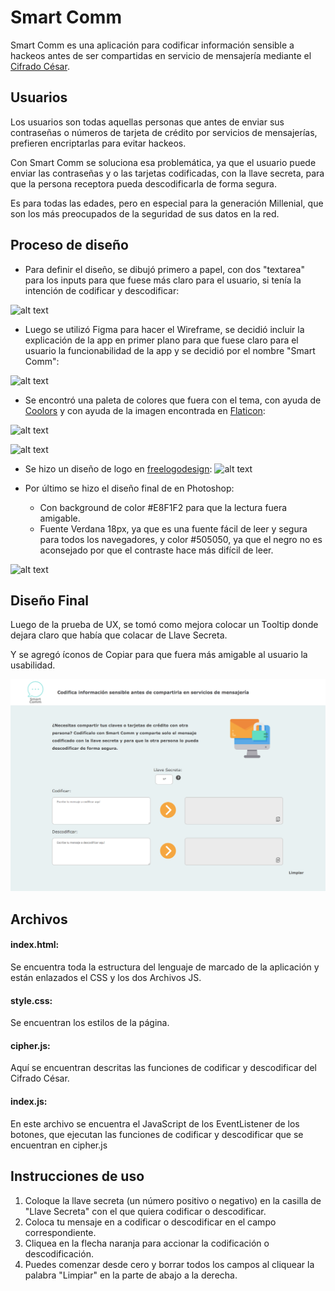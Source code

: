 # Smart Comm

Smart Comm es una aplicación para codificar información sensible a hackeos antes de ser compartidas en servicio de mensajería mediante el [Cifrado César](https://en.wikipedia.org/wiki/Caesar_cipher).


## Usuarios

Los usuarios son todas aquellas personas que antes de enviar sus contraseñas o números de tarjeta de crédito por servicios de mensajerías, prefieren encriptarlas para evitar hackeos. 

Con Smart Comm se soluciona esa problemática, ya que el usuario puede enviar las contraseñas y o las tarjetas codificadas, con la llave secreta, para que la persona receptora pueda descodificarla de forma segura.

Es para todas las edades, pero en especial para la generación Millenial, que son los más preocupados de la seguridad de sus datos en la red.

  
## Proceso de diseño
  
* Para definir el diseño, se dibujó primero a papel, con dos "textarea" para los inputs para que fuese más claro para el usuario, si tenía la intención de codificar y descodificar:

![alt text](https://i.ibb.co/bBwL0sB/12photo5046419464668686419.png  "Sketch")


* Luego se utilizó Figma para hacer el Wireframe, se decidió incluir la explicación de la app en primer plano para que fuese claro para el usuario la funcionabilidad de la app y se decidió por el nombre "Smart Comm":
  
![alt text](https://i.ibb.co/LxswNRs/Screen-Shot-2019-11-05-at-10-14-35-AM.png  "Wireframe")


* Se encontró una paleta de colores que fuera con el tema, con ayuda de [Coolors](https://coolors.co/) y con ayuda de la imagen encontrada en [Flaticon](https://www.flaticon.com/):

![alt text](https://i.ibb.co/QpvV56z/Screen-Shot-2019-11-05-at-10-23-06-AM.png  "Paleta de colores")

![alt text](https://i.ibb.co/2P0qGf7/2email-1.png  "imagen de mensaje")


* Se hizo un diseño de logo en [freelogodesign](https://www.freelogodesign.org/):
![alt text](https://i.ibb.co/vD9vMcC/2e547f5c-4985-4fda-9a68-b6bd414a905d-200x200.png  "imagen de mensaje")


* Por último se hizo el diseño final de en Photoshop:
	* Con background de color #E8F1F2 para que la lectura fuera amigable. 
	* Fuente Verdana 18px, ya que es una fuente fácil de leer y segura para todos los navegadores, y color #505050, ya que el negro no es aconsejado por que el contraste hace más difícil de leer. 

![alt text](https://i.ibb.co/V01qK0W/Smart-Comm.png  "imagen de mensaje")


## Diseño Final

Luego de la prueba de UX, se tomó como mejora colocar un Tooltip donde dejara claro que había que colacar de Llave Secreta. 

Y se agregó íconos de Copiar para que fuera más amigable al usuario la usabilidad. 

![alt text](src/img/final.png   "imagen de mensaje")

## Archivos

#### index.html: 
Se encuentra toda la estructura del lenguaje de marcado de la aplicación y están enlazados el CSS y los dos Archivos JS.
#### style.css: 
Se encuentran los estilos de la página. 
#### cipher.js: 
Aquí se encuentran descritas las funciones de codificar y descodificar del Cifrado César.
#### index.js:
En este archivo se encuentra el JavaScript de los EventListener de los botones, que ejecutan las funciones de codificar y descodificar que se encuentran en cipher.js

## Instrucciones de uso

 1. Coloque la llave secreta (un número positivo o negativo) en la casilla de "Llave Secreta" con el que quiera codificar o descodificar.  
 2. Coloca tu mensaje en a codificar o descodificar en el campo correspondiente. 
 3. Cliquea en la flecha naranja para accionar la codificación o descodificación. 
 4. Puedes comenzar desde cero y borrar todos los campos al cliquear la palabra "Limpiar" en la parte de abajo a la derecha.
